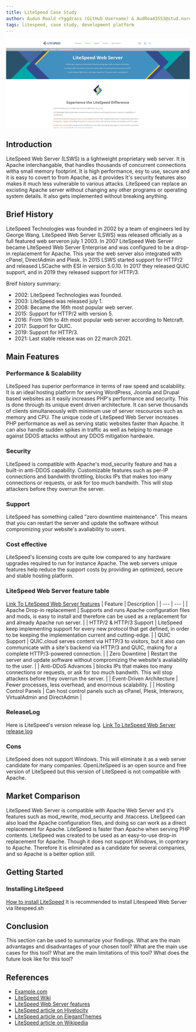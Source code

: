 ```yaml
---
title: LiteSpeed Case Study
author: Audun Roald <Yggdrass (GitHub Username) & AudRoa43553@stud.noroff.no (studentemail)>
tags: litespeed, case study, development platform
---
```



![Image of LiteSpeed Web Server homepage](/LiteSpeed_HeaderImage.png)


## Introduction

LiteSpeed Web Server (LSWS) is a lightweight proprietary web server. It is Apache interchangable, that handles thousands of concurrent connections witha small memory footprint. It is high performance, esy to use, secure and it is easy to covert to from Apache, as it provides It's security features also makes it much less vulnerable to various attacks.
LiteSpeed can replace an excisting Apache server without changing any other programs or operating system details. It also gets implemented without breaking anything.


## Brief History

LiteSpeed Technologies was founded in 2002 by a team of engineers led by George Wang. LiteSpeed Web Server (LSWS) was released officially as a full featured web serveron july 1 2003. In 2007 LiteSpeed Web Server became LiteSpeed Web Server Enterprise and was configured to be a drop-in replacement for Apache. This year the web server also integrated with cPanel, DirectAdmin and Plesk.
In 2015 LSWS started support for HTTP/2 and released LSCache with ESI in version 5.0.10. In 2017 they released QUIC support, and in 2019 they released support for HTTP/3.

Breif history summary:
- 2002: LiteSpeed Technologies was founded.
- 2003: LiteSpeed was released july 1.
- 2008: Became the 16th most popular web server.
- 2015: Support for HTTP/2 with version 5.
- 2016: From 10th to 4th most popular web server according to Netcraft.
- 2017: Support for QUIC.
- 2019: Support for HTTP/3.
- 2021: Last stable release was on 22 march 2021.



## Main Features

### Performance & Scalability

LiteSpeed has superior performance in terms of raw speed and scalability. It is an ideal hosting platform for serving WordPress, Joomla and Drupal based websites as it easily increases PHP's performance and security. This is done through its unique event driven architecture. It can serve thousands of clients simultaneously with minimum use of server rescources such as memory and CPU. The unique code of LiteSpeed Web Server increases PHP performance as well as serving static websites faster than Apache. It can also handle sudden spikes in traffic as well as helping to manage against DDOS attacks without any DDOS mitigation hardware.


### Security

LiteSpeed is compatible with Apache's mod_security feature and has a built-in anti-DDOS capability. Customizable features such as per-IP connections and bandwith throttling, blocks IPs that makes too many connections or requests, or ask for too much bandwith. This will stop attackers before they overrun the server.


### Support

LiteSpeed has something called "zero downtime maintenance". This means that you can restart the server and update the software without compromizing your website's avaliability to users.


### Cost effective

LiteSpeed's licensing costs are quite low compared to any hardware upgrades required to run for instance Apache. The web servers unique features help reduce the support costs by providing an optimized, secure and stable hosting platform.



### LiteSpeed Web Server feature table
 [Link To LiteSpeed Web Server features](https://www.litespeedtech.com/products/litespeed-web-server/features)
| Feature | Description |
| --- | --- |
| Apache Drop-in replacement | Supports and runs Apache configuration files and mods, is easy to install and therefore can be used as a replacement for and already Apache run server. |
| HTTP/2 & HTTP/3 Support | LiteSpeed keep implementing support for every new protocol that get defined, in order to be keeping the implementation current and cutting-edge. |
| QUIC Support | QUIC.cloud serves content via HTTP/3 to visitors, but it also can communicate with a site's backend via HTTP/3 and QUIC, making for a complete HTTP/3-powered connection. |
| Zero Downtime | Restart the server and update software without compromizing the website's avaliability to the user. |
| Anti-DDoS Advances | blocks IPs that makes too many connections or requests, or ask for too much bandwith. This will stop attackers before they overrun the server. |
| Event-Driven Architecture | Fewer processes, less overhead, and enormous scalability. |
| Hosting Control Panels | Can host control panels such as cPanel, Plesk, Interworx, VirtualAdmin and DirectAdmin |




 ### ReleaseLog
 Here is LiteSpeed's version release log.
 [Link To LiteSpeed Web Server release log](https://www.litespeedtech.com/products/litespeed-web-server/release-log)


### Cons

LiteSpeed does not support Windows. This will eliminate it as a web server candidate for many companies.
OpenLiteSpeed is an open source and free version of LiteSpeed but this version of LiteSpeed is not compatible with Apache.


## Market Comparison

LiteSpeed Web Server is compatible with Apache Web Server and it's features such as mod_rewrite, mod_security and .htaccess. LiteSpeed can also load the Apache configuration files, and doing so can work as a direct replacement for Apache.
LiteSpeed is faster than Apache when serving PHP contents.
LiteSpeed was created to be used as an easy-to-use drop-in replacement for Apache. Though it does not support Windows, in copntrary to Apache. Therefore it is eliminated as a candidate for several companies, and so Apache is a better option still.



## Getting Started

### Installing LiteSpeed
[How to install LiteSpeed](https://www.litespeedtech.com/products/litespeed-web-server/release-log)
It is recommended to install Litespeed Web Server via litespeed.sh



## Conclusion

This section can be used to summarize your findings. What are the main advantages and disadvantages of your chosen tool? What are the main use cases for this tool? What are the main limitations of this tool? What does the future look like for this tool?



## References

- [Example.com](https://example.com)
- [LiteSpeed Wiki](https://www.litespeedtech.com/support/wiki/doku.php)
- [LiteSpeed Web Server features](https://www.litespeedtech.com/products/litespeed-web-server/features)
- [LiteSpeed article on Hivelocity](https://www.hivelocity.net/kb/what-is-litespeed/)
- [LiteSpeed article on ElegantThemes](https://www.elegantthemes.com/blog/wordpress/what-is-litespeed-web-server-software)
- [LiteSpeed article on Wikipedia](https://en.wikipedia.org/wiki/LiteSpeed_Web_Server)
